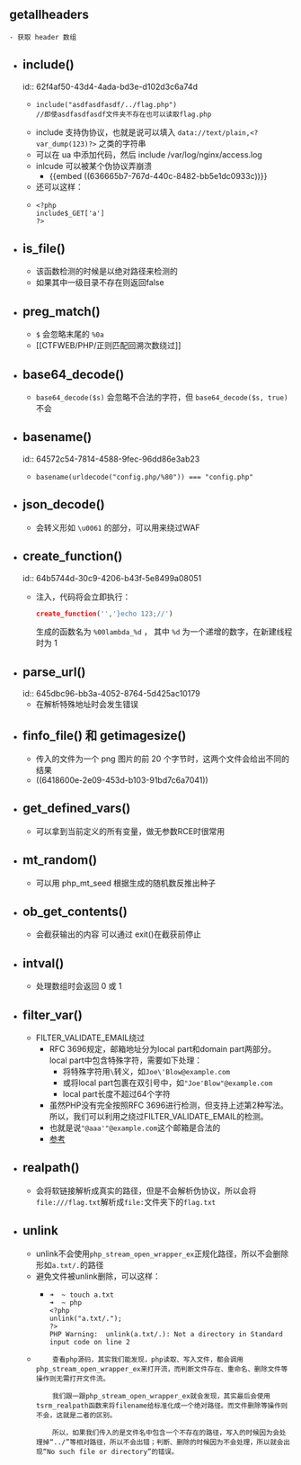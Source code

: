 ## getallheaders
	- 获取 header 数组
- ## include()
  id:: 62f4af50-43d4-4ada-bd3e-d102d3c6a74d
	- ```
	  include("asdfasdfasdf/../flag.php")
	  //即使asdfasdfasdf文件夹不存在也可以读取flag.php
	  ```
	- include 支持伪协议，也就是说可以填入 `data://text/plain,<?var_dump(123)?>` 之类的字符串
	- 可以在 ua 中添加代码，然后 include /var/log/nginx/access.log
	- inlcude 可以被某个伪协议弄崩溃
		- {{embed ((636665b7-767d-440c-8482-bb5e1dc0933c))}}
	- 还可以这样：
	- ```
	  <?php
	  include$_GET['a']
	  ?>
	  ```
- ## is_file()
	- 该函数检测的时候是以绝对路径来检测的
	- 如果其中一级目录不存在则返回false
- ## preg_match()
	- `$` 会忽略末尾的 `%0a`
	- [[CTFWEB/PHP/正则匹配回溯次数绕过]]
- ## base64_decode()
	- `base64_decode($s)` 会忽略不合法的字符，但 `base64_decode($s, true)` 不会
- ## basename()
  id:: 64572c54-7814-4588-9fec-96dd86e3ab23
	- ```
	  basename(urldecode("config.php/%80")) === "config.php"
	  ```
- ## json_decode()
	- 会转义形如 `\u0061` 的部分，可以用来绕过WAF
- ## create_function()
  id:: 64b5744d-30c9-4206-b43f-5e8499a08051
	- 注入，代码将会立即执行：
	  
	  ```php
	  create_function('','}echo 123;//')
	  ```
	  
	  生成的函数名为 `%00lambda_%d` ， 其中 `%d` 为一个递增的数字，在新建线程时为 1
- ## parse_url()
  id:: 645dbc96-bb3a-4052-8764-5d425ac10179
	- 在解析特殊地址时会发生错误
- ## finfo_file() 和 getimagesize()
	- 传入的文件为一个 png 图片的前 20 个字节时，这两个文件会给出不同的结果
	- ((6418600e-2e09-453d-b103-91bd7c6a7041))
- ## get_defined_vars()
	- 可以拿到当前定义的所有变量，做无参数RCE时很常用
- ## mt_random()
	- 可以用 php_mt_seed 根据生成的随机数反推出种子
- ## ob_get_contents()
	- 会截获输出的内容
	  可以通过 exit()在截获前停止
- ## intval()
	- 处理数组时会返回 0 或 1
- ## filter_var()
	- FILTER_VALIDATE_EMAIL绕过
		- RFC 3696规定，邮箱地址分为local part和domain part两部分。local part中包含特殊字符，需要如下处理：
			- 将特殊字符用`\`转义，如`Joe\'Blow@example.com`
			- 或将local part包裹在双引号中，如`"Joe'Blow"@example.com`
			- local part长度不超过64个字符
		- 虽然PHP没有完全按照RFC 3696进行检测，但支持上述第2种写法。所以，我们可以利用之绕过FILTER_VALIDATE_EMAIL的检测。
		- 也就是说`"@aaa'"@example.com`这个邮箱是合法的
		- [参考](https://www.leavesongs.com/PENETRATION/some-tricks-of-attacking-lnmp-web-application.html)
- ## realpath()
	- 会将软链接解析成真实的路径，但是不会解析伪协议，所以会将`file:///flag.txt`解析成`file:`文件夹下的`flag.txt`
- ## unlink
	- unlink不会使用`php_stream_open_wrapper_ex`正规化路径，所以不会删除形如`a.txt/.`的路径
	- 避免文件被unlink删除，可以这样：
		- ```shell
		  ➜  ~ touch a.txt
		  ➜  ~ php 
		  <?php
		  unlink("a.txt/.");
		  ?>
		  PHP Warning:  unlink(a.txt/.): Not a directory in Standard input code on line 2
		  
		  ```
	- ```text
	      查看php源码，其实我们能发现，php读取、写入文件，都会调用php_stream_open_wrapper_ex来打开流，而判断文件存在、重命名、删除文件等操作则无需打开文件流。  
	  
	      我们跟一跟php_stream_open_wrapper_ex就会发现，其实最后会使用tsrm_realpath函数来将filename给标准化成一个绝对路径。而文件删除等操作则不会，这就是二者的区别。
	  
	      所以，如果我们传入的是文件名中包含一个不存在的路径，写入的时候因为会处理掉“../”等相对路径，所以不会出错；判断、删除的时候因为不会处理，所以就会出现“No such file or directory”的错误。
	  ```